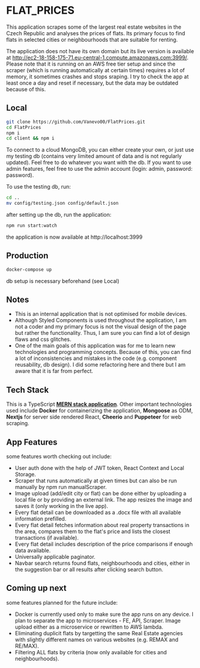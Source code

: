 # FLAT_PRICES
This application scrapes some of the largest real estate websites in the Czech Republic and analyses the prices of flats. Its primary focus to find flats in selected cities or neighbourhoods that are suitable for renting.

The application does not have its own domain but its live version is available at http://ec2-18-158-175-71.eu-central-1.compute.amazonaws.com:3999/. Please note that it is running on an AWS free tier setup and since the scraper (which is running automatically at certain times) requires a lot of memory, it sometimes crashes and stops sraping. I try to check the app at least once a day and reset if necessary, but the data may be outdated because of this.

## Local

```bash
git clone https://github.com/Vanevo00/FlatPrices.git
cd FlatPrices
npm i
cd client && npm i
```
To connect to a cloud MongoDB, you can either create your own, or just use my testing db  (contains very limited amount of data and is not regularly updated). Feel free to do whatever you want with the db. If you want to use admin features, feel free to use the admin account (login: admin, password: password).

To use the testing db, run:
```bash
cd ..
mv config/testing.json config/default.json
```
after setting up the db, run the application:
```bash
npm run start:watch
```
the application is now available at http://localhost:3999


## Production

```bash
docker-compose up
```
db setup is necessary beforehand (see Local)

## Notes
- This is an internal application that is not optimised for mobile devices.
- Although Styled Components is used throughout the application, I am not a coder and my primary focus is not the visual design of the page but rather the functionality. Thus, I am sure you can find a lot of design flaws and css glitches.
- One of the main goals of this application was for me to learn new technologies and programming concepts. Because of this, you can find a lot of inconsistencies and mistakes in the code (e.g. component reusability, db design). I did some refactoring here and there but I am aware that it is far from perfect.

## Tech Stack
This is a TypeScript [__MERN stack application__](https://wikitia.com/index.php?title=MERN_(solution_stack)&mobileaction=toggle_view_desktop). Other important technologies used include __Docker__ for containerizing the application, __Mongoose__ as ODM, __Nextjs__ for server side rendered React, __Cheerio__ and __Puppeteer__ for web scraping.

## App Features

some features worth checking out include:
- User auth done with the help of JWT token, React Context and Local Storage.
- Scraper that runs automatically at given times but can also be run manually by npm run manualScraper.
- Image upload (add/edit city or flat) can be done either by uploading a local file or by providing an external link. The app resizes the image and saves it (only working in the live app).
- Every flat detail can be downloaded as a .docx file with all available information prefilled.
- Every flat detail fetches information about real property transactions in the area, compares them to the flat's price and lists the closest transactions (if available).
- Every flat detail includes description of the price comparisons if enough data available.
- Universally applicable paginator.
- Navbar search returns found flats, neighbourhoods and cities, either in the suggestion bar or all results after clicking search button.

## Coming up next

some features planned for the future include:
- Docker is currently used only to make sure the app runs on any device. I plan to separate the app to microservices - FE, API, Scraper. Image upload either as a microservice or rewritten to AWS lambda.
- Eliminating duplicit flats by targetting the same Real Estate agencies with slightly different names on various websites (e.g. REMAX and RE/MAX).
- Filtering ALL flats by criteria (now only available for cities and neighbourhoods).
